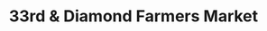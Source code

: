 ---
title: "33rd & Diamond Farmers Market"
url: /philadelphia/33rd-and-diamond-farmers-market/
shop: farm
---